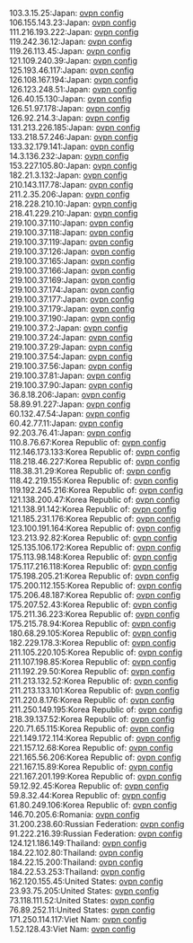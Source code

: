 103.3.15.25:Japan: [ovpn config](vpn/103_3_15_25.ovpn)  
106.155.143.23:Japan: [ovpn config](vpn/106_155_143_23.ovpn)  
111.216.193.222:Japan: [ovpn config](vpn/111_216_193_222.ovpn)  
119.242.36.12:Japan: [ovpn config](vpn/119_242_36_12.ovpn)  
119.26.113.45:Japan: [ovpn config](vpn/119_26_113_45.ovpn)  
121.109.240.39:Japan: [ovpn config](vpn/121_109_240_39.ovpn)  
125.193.46.117:Japan: [ovpn config](vpn/125_193_46_117.ovpn)  
126.108.167.194:Japan: [ovpn config](vpn/126_108_167_194.ovpn)  
126.123.248.51:Japan: [ovpn config](vpn/126_123_248_51.ovpn)  
126.40.15.130:Japan: [ovpn config](vpn/126_40_15_130.ovpn)  
126.51.97.178:Japan: [ovpn config](vpn/126_51_97_178.ovpn)  
126.92.214.3:Japan: [ovpn config](vpn/126_92_214_3.ovpn)  
131.213.226.185:Japan: [ovpn config](vpn/131_213_226_185.ovpn)  
133.218.57.246:Japan: [ovpn config](vpn/133_218_57_246.ovpn)  
133.32.179.141:Japan: [ovpn config](vpn/133_32_179_141.ovpn)  
14.3.136.232:Japan: [ovpn config](vpn/14_3_136_232.ovpn)  
153.227.105.80:Japan: [ovpn config](vpn/153_227_105_80.ovpn)  
182.21.3.132:Japan: [ovpn config](vpn/182_21_3_132.ovpn)  
210.143.117.78:Japan: [ovpn config](vpn/210_143_117_78.ovpn)  
211.2.35.206:Japan: [ovpn config](vpn/211_2_35_206.ovpn)  
218.228.210.10:Japan: [ovpn config](vpn/218_228_210_10.ovpn)  
218.41.229.210:Japan: [ovpn config](vpn/218_41_229_210.ovpn)  
219.100.37.110:Japan: [ovpn config](vpn/219_100_37_110.ovpn)  
219.100.37.118:Japan: [ovpn config](vpn/219_100_37_118.ovpn)  
219.100.37.119:Japan: [ovpn config](vpn/219_100_37_119.ovpn)  
219.100.37.126:Japan: [ovpn config](vpn/219_100_37_126.ovpn)  
219.100.37.165:Japan: [ovpn config](vpn/219_100_37_165.ovpn)  
219.100.37.166:Japan: [ovpn config](vpn/219_100_37_166.ovpn)  
219.100.37.169:Japan: [ovpn config](vpn/219_100_37_169.ovpn)  
219.100.37.174:Japan: [ovpn config](vpn/219_100_37_174.ovpn)  
219.100.37.177:Japan: [ovpn config](vpn/219_100_37_177.ovpn)  
219.100.37.179:Japan: [ovpn config](vpn/219_100_37_179.ovpn)  
219.100.37.190:Japan: [ovpn config](vpn/219_100_37_190.ovpn)  
219.100.37.2:Japan: [ovpn config](vpn/219_100_37_2.ovpn)  
219.100.37.24:Japan: [ovpn config](vpn/219_100_37_24.ovpn)  
219.100.37.29:Japan: [ovpn config](vpn/219_100_37_29.ovpn)  
219.100.37.54:Japan: [ovpn config](vpn/219_100_37_54.ovpn)  
219.100.37.56:Japan: [ovpn config](vpn/219_100_37_56.ovpn)  
219.100.37.81:Japan: [ovpn config](vpn/219_100_37_81.ovpn)  
219.100.37.90:Japan: [ovpn config](vpn/219_100_37_90.ovpn)  
36.8.18.206:Japan: [ovpn config](vpn/36_8_18_206.ovpn)  
58.89.91.227:Japan: [ovpn config](vpn/58_89_91_227.ovpn)  
60.132.47.54:Japan: [ovpn config](vpn/60_132_47_54.ovpn)  
60.42.77.11:Japan: [ovpn config](vpn/60_42_77_11.ovpn)  
92.203.76.41:Japan: [ovpn config](vpn/92_203_76_41.ovpn)  
110.8.76.67:Korea Republic of: [ovpn config](vpn/110_8_76_67.ovpn)  
112.146.173.133:Korea Republic of: [ovpn config](vpn/112_146_173_133.ovpn)  
118.218.46.227:Korea Republic of: [ovpn config](vpn/118_218_46_227.ovpn)  
118.38.31.29:Korea Republic of: [ovpn config](vpn/118_38_31_29.ovpn)  
118.42.219.155:Korea Republic of: [ovpn config](vpn/118_42_219_155.ovpn)  
119.192.245.216:Korea Republic of: [ovpn config](vpn/119_192_245_216.ovpn)  
121.138.200.47:Korea Republic of: [ovpn config](vpn/121_138_200_47.ovpn)  
121.138.91.142:Korea Republic of: [ovpn config](vpn/121_138_91_142.ovpn)  
121.185.231.176:Korea Republic of: [ovpn config](vpn/121_185_231_176.ovpn)  
123.100.191.164:Korea Republic of: [ovpn config](vpn/123_100_191_164.ovpn)  
123.213.92.82:Korea Republic of: [ovpn config](vpn/123_213_92_82.ovpn)  
125.135.106.172:Korea Republic of: [ovpn config](vpn/125_135_106_172.ovpn)  
175.113.98.148:Korea Republic of: [ovpn config](vpn/175_113_98_148.ovpn)  
175.117.216.118:Korea Republic of: [ovpn config](vpn/175_117_216_118.ovpn)  
175.198.205.21:Korea Republic of: [ovpn config](vpn/175_198_205_21.ovpn)  
175.200.112.155:Korea Republic of: [ovpn config](vpn/175_200_112_155.ovpn)  
175.206.48.187:Korea Republic of: [ovpn config](vpn/175_206_48_187.ovpn)  
175.207.52.43:Korea Republic of: [ovpn config](vpn/175_207_52_43.ovpn)  
175.211.36.223:Korea Republic of: [ovpn config](vpn/175_211_36_223.ovpn)  
175.215.78.94:Korea Republic of: [ovpn config](vpn/175_215_78_94.ovpn)  
180.68.29.105:Korea Republic of: [ovpn config](vpn/180_68_29_105.ovpn)  
182.229.178.3:Korea Republic of: [ovpn config](vpn/182_229_178_3.ovpn)  
211.105.220.105:Korea Republic of: [ovpn config](vpn/211_105_220_105.ovpn)  
211.107.198.85:Korea Republic of: [ovpn config](vpn/211_107_198_85.ovpn)  
211.192.29.50:Korea Republic of: [ovpn config](vpn/211_192_29_50.ovpn)  
211.213.132.52:Korea Republic of: [ovpn config](vpn/211_213_132_52.ovpn)  
211.213.133.101:Korea Republic of: [ovpn config](vpn/211_213_133_101.ovpn)  
211.220.8.176:Korea Republic of: [ovpn config](vpn/211_220_8_176.ovpn)  
211.250.149.195:Korea Republic of: [ovpn config](vpn/211_250_149_195.ovpn)  
218.39.137.52:Korea Republic of: [ovpn config](vpn/218_39_137_52.ovpn)  
220.71.65.115:Korea Republic of: [ovpn config](vpn/220_71_65_115.ovpn)  
221.149.172.114:Korea Republic of: [ovpn config](vpn/221_149_172_114.ovpn)  
221.157.12.68:Korea Republic of: [ovpn config](vpn/221_157_12_68.ovpn)  
221.165.56.206:Korea Republic of: [ovpn config](vpn/221_165_56_206.ovpn)  
221.167.15.89:Korea Republic of: [ovpn config](vpn/221_167_15_89.ovpn)  
221.167.201.199:Korea Republic of: [ovpn config](vpn/221_167_201_199.ovpn)  
59.12.92.45:Korea Republic of: [ovpn config](vpn/59_12_92_45.ovpn)  
59.8.32.44:Korea Republic of: [ovpn config](vpn/59_8_32_44.ovpn)  
61.80.249.106:Korea Republic of: [ovpn config](vpn/61_80_249_106.ovpn)  
146.70.205.6:Romania: [ovpn config](vpn/146_70_205_6.ovpn)  
31.200.238.60:Russian Federation: [ovpn config](vpn/31_200_238_60.ovpn)  
91.222.216.39:Russian Federation: [ovpn config](vpn/91_222_216_39.ovpn)  
124.121.186.149:Thailand: [ovpn config](vpn/124_121_186_149.ovpn)  
184.22.102.80:Thailand: [ovpn config](vpn/184_22_102_80.ovpn)  
184.22.15.200:Thailand: [ovpn config](vpn/184_22_15_200.ovpn)  
184.22.53.253:Thailand: [ovpn config](vpn/184_22_53_253.ovpn)  
162.120.155.45:United States: [ovpn config](vpn/162_120_155_45.ovpn)  
23.93.75.205:United States: [ovpn config](vpn/23_93_75_205.ovpn)  
73.118.111.52:United States: [ovpn config](vpn/73_118_111_52.ovpn)  
76.89.252.11:United States: [ovpn config](vpn/76_89_252_11.ovpn)  
171.250.114.117:Viet Nam: [ovpn config](vpn/171_250_114_117.ovpn)  
1.52.128.43:Viet Nam: [ovpn config](vpn/1_52_128_43.ovpn)  
